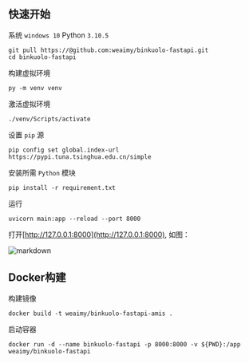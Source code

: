 ## 快速开始

系统 `windows 10`
Python `3.10.5`

```
git pull https://@github.com:weaimy/binkuolo-fastapi.git
cd binkuolo-fastapi
```

构建虚拟环境

```
py -m venv venv
```

激活虚拟环境

```
./venv/Scripts/activate
```

设置 `pip` 源

```
pip config set global.index-url https://pypi.tuna.tsinghua.edu.cn/simple
```

安装所需 `Python` 模块

```
pip install -r requirement.txt
```

运行

```
uvicorn main:app --reload --port 8000
```
打开[http://127.0.0.1:8000](http://127.0.0.1:8000), 如图：

![markdown](./images/api_01.png)

## Docker构建

构建镜像

```
docker build -t weaimy/binkuolo-fastapi-amis .
```

启动容器

```
docker run -d --name binkuolo-fastapi -p 8000:8000 -v ${PWD}:/app weaimy/binkuolo-fastapi
```